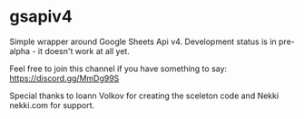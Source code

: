 # gsapiv4

Simple wrapper around Google Sheets Api v4. Development status is in pre-alpha - it doesn't work at all yet.

Feel free to join this channel if you have something to say: https://discord.gg/MmDg99S

Special thanks to Ioann Volkov for creating the sceleton code and Nekki nekki.com for support.
